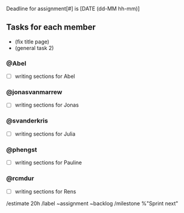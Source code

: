Deadline for assignment[#] is [DATE (dd-MM hh-mm)]

## Tasks for each member

- (fix title page)
- (general task 2)

### @Abel

- [ ] writing sections for Abel

### @jonasvanmarrew

- [ ] writing sections for Jonas

### @svanderkris

- [ ] writing sections for Julia

### @phengst

- [ ] writing sections for Pauline

### @rcmdur

- [ ] writing sections for Rens

/estimate 20h
/label ~assignment ~backlog
/milestone %"Sprint next"

